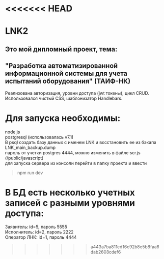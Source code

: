<<<<<<< HEAD
=======
# LNK2
## Это мой дипломный проект, тема:  
## "Разработка автоматизированной информационной системы для учета испытаний оборудования" (ТАИФ-НК)
 
Реализована авторизация, уровни доступа (jwt токены), цикл CRUD.  
Иcпользовался чистый CSS, шаблонизатор Handlebars.
 
# Для запуска необходимы:  
node js  
postgresql (использовалась v7.1)  
В psql создать базу данных с именем LNK и восстановить ее из бэкапа  
LNK_main_backup.dump  
пароль от учетки postgres 4444, можно изменить в файле scr.js (/public/javascript)  
для запуска  сервера из консоли перейти в папку проекта и ввести  
>npm run dev  

# В БД есть несколько учетных записей с разными уровнями доступа:  
Заявитель: id=5, пароль 5555  
Исполнитель: id=2, пароль 2222  
Оператор ЛНК: id=1, пароль 4444  
>>>>>>> a443a7ba811cd16c92b8e5b8faa6dab2608cdef6
